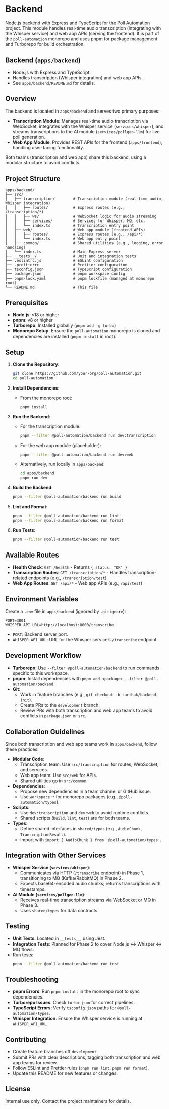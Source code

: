 # Backend

Node.js backend with Express and TypeScript for the Poll Automation project. This module handles real-time audio transcription (integrating with the Whisper service) and web app APIs (serving the frontend). It is part of the `poll-automation` monorepo and uses pnpm for package management and Turborepo for build orchestration.

## Backend (`apps/backend`)
- Node.js with Express and TypeScript.
- Handles transcription (Whisper integration) and web app APIs.
- See `apps/backend/README.md` for details.

## Overview

The backend is located in `apps/backend` and serves two primary purposes:
- **Transcription Module**: Manages real-time audio transcription via WebSocket, integrates with the Whisper service (`services/whisper`), and streams transcriptions to the AI module (`services/pollgen-llm`) for live poll generation.
- **Web App Module**: Provides REST APIs for the frontend (`apps/frontend`), handling user-facing functionality.

Both teams (transcription and web app) share this backend, using a modular structure to avoid conflicts.

## Project Structure

```
apps/backend/
├── src/
│   ├── transcription/        # Transcription module (real-time audio, Whisper integration)
│   │   ├── routes/           # Express routes (e.g., /transcription/*)
│   │   ├── ws/               # WebSocket logic for audio streaming
│   │   ├── services/         # Services for Whisper, MQ, etc.
│   │   └── index.ts          # Transcription entry point
│   ├── web/                  # Web app module (frontend APIs)
│   │   ├── routes/           # Express routes (e.g., /api/*)
│   │   └── index.ts          # Web app entry point
│   ├── common/               # Shared utilities (e.g., logging, error handling)
│   └── index.ts              # Main Express server
├── __tests__/                # Unit and integration tests
├── .eslintrc.js              # ESLint configuration
├── .prettierrc               # Prettier configuration
├── tsconfig.json             # TypeScript configuration
├── package.json              # pnpm workspace config
├── pnpm-lock.yaml            # pnpm lockfile (managed at monorepo root)
└── README.md                 # This file
```

## Prerequisites

- **Node.js**: v18 or higher
- **pnpm**: v8 or higher
- **Turborepo**: Installed globally (`pnpm add -g turbo`)
- **Monorepo Setup**: Ensure the `poll-automation` monorepo is cloned and dependencies are installed (`pnpm install` in root).

## Setup

1. **Clone the Repository**:
   ```bash
   git clone https://github.com/your-org/poll-automation.git
   cd poll-automation
   ```

2. **Install Dependencies**:
   - From the monorepo root:
     ```bash
     pnpm install
     ```

3. **Run the Backend**:
   - For the transcription module:
     ```bash
     pnpm --filter @poll-automation/backend run dev:transcription
     ```
   - For the web app module (placeholder):
     ```bash
     pnpm --filter @poll-automation/backend run dev:web
     ```
   - Alternatively, run locally in `apps/backend`:
     ```bash
     cd apps/backend
     pnpm run dev
     ```

4. **Build the Backend**:
   ```bash
   pnpm --filter @poll-automation/backend run build
   ```

5. **Lint and Format**:
   ```bash
   pnpm --filter @poll-automation/backend run lint
   pnpm --filter @poll-automation/backend run format
   ```

6. **Run Tests**:
   ```bash
   pnpm --filter @poll-automation/backend run test
   ```

## Available Routes

- **Health Check**: `GET /health` - Returns `{ status: "OK" }`
- **Transcription Routes**: `GET /transcription/*` - Handles transcription-related endpoints (e.g., `/transcription/test`)
- **Web App Routes**: `GET /api/*` - Web app APIs (e.g., `/api/test`)

## Environment Variables

Create a `.env` file in `apps/backend` (ignored by `.gitignore`):

```env
PORT=3001
WHISPER_API_URL=http://localhost:8000/transcribe
```

- `PORT`: Backend server port.
- `WHISPER_API_URL`: URL for the Whisper service’s `/transcribe` endpoint.

## Development Workflow

- **Turborepo**: Use `--filter @poll-automation/backend` to run commands specific to this workspace.
- **pnpm**: Install dependencies with `pnpm add <package> --filter @poll-automation/backend`.
- **Git**:
  - Work in feature branches (e.g., `git checkout -b sarthak/backend-init`).
  - Create PRs to the `development` branch.
  - Review PRs with both transcription and web app teams to avoid conflicts in `package.json` or `src`.

## Collaboration Guidelines

Since both transcription and web app teams work in `apps/backend`, follow these practices:
- **Modular Code**:
  - Transcription team: Use `src/transcription` for routes, WebSocket, and services.
  - Web app team: Use `src/web` for APIs.
  - Shared utilities go in `src/common`.
- **Dependencies**:
  - Propose new dependencies in a team channel or GitHub issue.
  - Use `workspace:*` for monorepo packages (e.g., `@poll-automation/types`).
- **Scripts**:
  - Use `dev:transcription` and `dev:web` to avoid runtime conflicts.
  - Shared scripts (`build`, `lint`, `test`) are for both teams.
- **Types**:
  - Define shared interfaces in `shared/types` (e.g., `AudioChunk`, `TranscriptionResult`).
  - Import with `import { AudioChunk } from '@poll-automation/types'`.

## Integration with Other Services

- **Whisper Service (`services/whisper`)**:
  - Communicates via HTTP (`/transcribe` endpoint) in Phase 1, transitioning to MQ (Kafka/RabbitMQ) in Phase 2.
  - Expects base64-encoded audio chunks; returns transcriptions with timestamps.
- **AI Module (`services/pollgen-llm`)**:
  - Receives real-time transcription streams via WebSocket or MQ in Phase 3.
  - Uses `shared/types` for data contracts.

## Testing

- **Unit Tests**: Located in `__tests__`, using Jest.
- **Integration Tests**: Planned for Phase 2 to cover Node.js ↔ Whisper ↔ MQ flows.
- Run tests:
  ```bash
  pnpm --filter @poll-automation/backend run test
  ```

## Troubleshooting

- **pnpm Errors**: Run `pnpm install` in the monorepo root to sync dependencies.
- **Turborepo Issues**: Check `turbo.json` for correct pipelines.
- **TypeScript Errors**: Verify `tsconfig.json` paths for `@poll-automation/types`.
- **Whisper Integration**: Ensure the Whisper service is running at `WHISPER_API_URL`.

## Contributing

- Create feature branches off `development`.
- Submit PRs with clear descriptions, tagging both transcription and web app teams for review.
- Follow ESLint and Prettier rules (`pnpm run lint`, `pnpm run format`).
- Update this README for new features or changes.

## License

Internal use only. Contact the project maintainers for details.